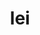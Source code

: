 ---
category: 3-letters
denotation: null
name: lei
reference_link: https://www.etymonline.com/word/lei
root_language: null
root_name: null
title: lei
type: free
word_sums:
- respelling: lei
  sum: 'Lei + '
---